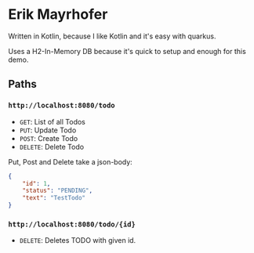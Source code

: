 # Erik Mayrhofer
Written in Kotlin, because I like Kotlin and it's easy with quarkus.

Uses a H2-In-Memory DB because it's quick to setup and enough for 
this demo.
## Paths

### `http://localhost:8080/todo`
 * `GET`: List of all Todos
 * `PUT`: Update Todo
 * `POST`: Create Todo
 * `DELETE`: Delete Todo
 
Put, Post and Delete take a json-body:
```json
{
    "id": 1,
    "status": "PENDING",
    "text": "TestTodo"
}
```

### `http://localhost:8080/todo/{id}`
 * `DELETE`: Deletes TODO with given id.